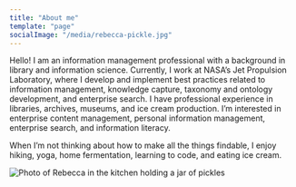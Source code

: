 ```yaml
---
title: "About me"
template: "page"
socialImage: "/media/rebecca-pickle.jpg"
---
```


Hello! I am an information management professional with a background in library and information science. Currently, I work at NASA’s Jet Propulsion Laboratory, where I develop and implement best practices related to information management, knowledge capture, taxonomy and ontology development, and enterprise search. I have professional experience in libraries, archives, museums, and ice cream production. I’m interested in enterprise content management, personal information management, enterprise search, and information literacy.

When I’m not thinking about how to make all the things findable, I enjoy hiking, yoga, home fermentation, learning to code, and eating ice cream.

![Photo of Rebecca in the kitchen holding a jar of pickles](/media/rebecca-pickle.jpg)
